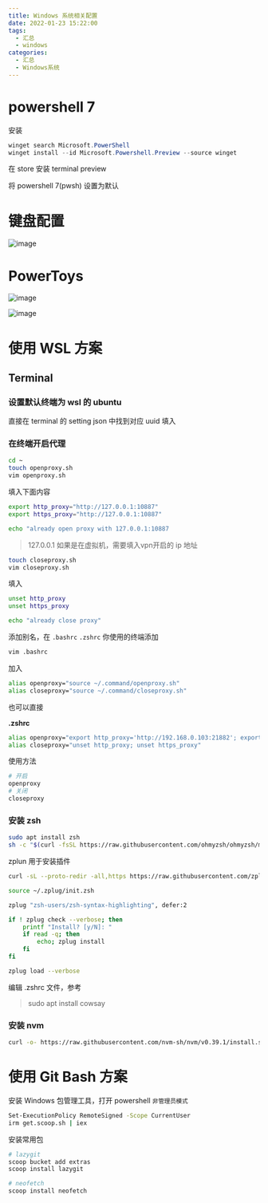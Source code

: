 ```yaml
---
title: Windows 系统相关配置
date: 2022-01-23 15:22:00
tags:
  - 汇总
  - windows
categories:
  - 汇总
  - Windows系统
---
```


# powershell 7

安装

```powershell
winget search Microsoft.PowerShell
winget install --id Microsoft.Powershell.Preview --source winget
```

在 store 安装 terminal preview

将 powershell 7(pwsh) 设置为默认

# 键盘配置

![image](https://pic1.zhimg.com/80/v2-4ccb797ee77be7ab8ac6d82adc041650_1440w.png)

# PowerToys

![image](https://pic4.zhimg.com/80/v2-70373d883052a1b490cff1efe175c49b_1440w.png)

![image](https://pica.zhimg.com/80/v2-8228e137955ffe0ae189d95375c158b0_1440w.png)

# 使用 WSL 方案

## Terminal

### 设置默认终端为 wsl 的 ubuntu

直接在 terminal 的 setting json 中找到对应 uuid 填入

### 在终端开启代理

```bash
cd ~
touch openproxy.sh
vim openproxy.sh
```

填入下面内容

```bash
export http_proxy="http://127.0.0.1:10887"
export https_proxy="http://127.0.0.1:10887"

echo "already open proxy with 127.0.0.1:10887
```

> 127.0.0.1 如果是在虚拟机，需要填入vpn开启的 ip 地址

```bash
touch closeproxy.sh
vim closeproxy.sh
```

填入

```bash
unset http_proxy
unset https_proxy

echo "already close proxy"
```

添加别名，在 `.bashrc` `.zshrc` 你使用的终端添加

```bash
vim .bashrc
```

加入

```bash
alias openproxy="source ~/.command/openproxy.sh"
alias closeproxy="source ~/.command/closeproxy.sh"
```

也可以直接

**.zshrc**

```bash
alias openproxy="export http_proxy='http://192.168.0.103:21882'; export https_proxy='http://192.168.0.103:21882'"
alias closeproxy="unset http_proxy; unset https_proxy"
```

使用方法

```bash
# 开启
openproxy
# 关闭
closeproxy
```

### 安装 zsh

```bash
sudo apt install zsh
sh -c "$(curl -fsSL https://raw.githubusercontent.com/ohmyzsh/ohmyzsh/master/tools/install.sh)"
```

zplun 用于安装插件

```bash
curl -sL --proto-redir -all,https https://raw.githubusercontent.com/zplug/installer/master/installer.zsh | zsh
```

```bash
source ~/.zplug/init.zsh

zplug "zsh-users/zsh-syntax-highlighting", defer:2

if ! zplug check --verbose; then
    printf "Install? [y/N]: "
    if read -q; then
        echo; zplug install
    fi
fi

zplug load --verbose
```

编辑 .zshrc 文件，参考 

> sudo apt install cowsay

### 安装 nvm

```zsh
curl -o- https://raw.githubusercontent.com/nvm-sh/nvm/v0.39.1/install.sh | zsh
```

# 使用 Git Bash 方案

安装 Windows 包管理工具，打开 powershell `非管理员模式`

```bash
Set-ExecutionPolicy RemoteSigned -Scope CurrentUser
irm get.scoop.sh | iex
```

安装常用包

```bash
# lazygit
scoop bucket add extras
scoop install lazygit

# neofetch
scoop install neofetch
```